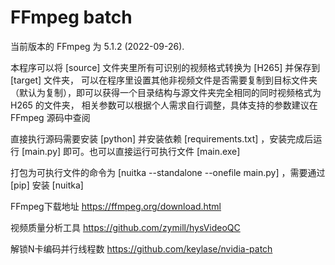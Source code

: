 # FFmpeg batch

当前版本的 FFmpeg 为 5.1.2 (2022-09-26).

本程序可以将 [source] 文件夹里所有可识别的视频格式转换为 [H265] 并保存到 [target] 文件夹，
可以在程序里设置其他非视频文件是否需要复制到目标文件夹（默认为复制），即可以获得一个目录结构与源文件夹完全相同的同时视频格式为 H265 的文件夹，
相关参数可以根据个人需求自行调整，具体支持的参数建议在 FFmpeg 源码中查阅

直接执行源码需要安装 [python] 并安装依赖 [requirements.txt] ，安装完成后运行 [main.py] 即可。也可以直接运行可执行文件 [main.exe]

打包为可执行文件的命令为 [nuitka --standalone --onefile main.py] ，需要通过 [pip] 安装 [nuitka]

FFmpeg下载地址
https://ffmpeg.org/download.html

视频质量分析工具
https://github.com/zymill/hysVideoQC

解锁N卡编码并行线程数
https://github.com/keylase/nvidia-patch
